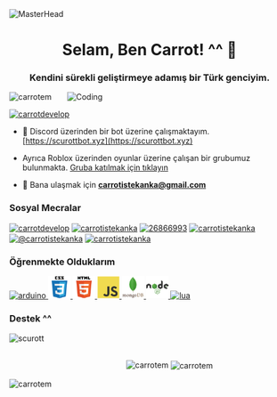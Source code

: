 <img src="https://media.discordapp.net/attachments/1134945536672288781/1275954767566475274/Adsz_tasarm_52.png?format=webp&quality=lossless&width=937&height=375" alt="MasterHead" />

<h1 align="center">Selam, Ben Carrot! ^^ 🥕</h1>
<h3 align="center">Kendini sürekli geliştirmeye adamış bir Türk genciyim.</h3>
<img align="right" alt="Coding" width="400" src="https://media.tenor.com/YUzRkMOL-3EAAAAM/programming-computer-frog.gif">

<p align="left"> <img src="https://komarev.com/ghpvc/?username=carrotem&label=Profile%20views&color=0e75b6&style=flat" alt="carrotem" /> </p>

<p align="left"> <a href="https://twitter.com/carrotdevelop" target="blank"><img src="https://img.shields.io/twitter/follow/carrotdevelop?logo=twitter&style=for-the-badge" alt="carrotdevelop" /></a> </p>

- 🤖 Discord üzerinden bir bot üzerine çalışmaktayım. [https://scurottbot.xyz](https://scurottbot.xyz)

- Ayrıca Roblox üzerinden oyunlar üzerine çalışan bir grubumuz bulunmakta. [Gruba katılmak için tıklayın](https://www.roblox.com/groups/34708718/Exarton-Studio#!/about)

- 📨 Bana ulaşmak için **carrotistekanka@gmail.com**

<h3 align="left">Sosyal Mecralar</h3>
<p align="left">
<a href="https://twitter.com/carrotdevelop" target="blank"><img align="center" src="https://raw.githubusercontent.com/rahuldkjain/github-profile-readme-generator/master/src/images/icons/Social/twitter.svg" alt="carrotdevelop" height="30" width="40" /></a>
<a href="https://linkedin.com/in/carrotistekanka" target="blank"><img align="center" src="https://raw.githubusercontent.com/rahuldkjain/github-profile-readme-generator/master/src/images/icons/Social/linked-in-alt.svg" alt="carrotistekanka" height="30" width="40" /></a>
<a href="https://stackoverflow.com/users/26866993" target="blank"><img align="center" src="https://raw.githubusercontent.com/rahuldkjain/github-profile-readme-generator/master/src/images/icons/Social/stack-overflow.svg" alt="26866993" height="30" width="40" /></a>
<a href="https://instagram.com/carrotistekanka" target="blank"><img align="center" src="https://raw.githubusercontent.com/rahuldkjain/github-profile-readme-generator/master/src/images/icons/Social/instagram.svg" alt="carrotistekanka" height="30" width="40" /></a>
<a href="https://medium.com/@carrotistekanka" target="blank"><img align="center" src="https://raw.githubusercontent.com/rahuldkjain/github-profile-readme-generator/master/src/images/icons/Social/medium.svg" alt="@carrotistekanka" height="30" width="40" /></a>
<a href="https://www.youtube.com/c/carrotistekanka" target="blank"><img align="center" src="https://raw.githubusercontent.com/rahuldkjain/github-profile-readme-generator/master/src/images/icons/Social/youtube.svg" alt="carrotistekanka" height="30" width="40" /></a>
</p>

<h3 align="left">Öğrenmekte Olduklarım</h3>
<p align="left"> 
  <a href="https://www.arduino.cc/" target="_blank" rel="noreferrer"> 
    <img src="https://cdn.worldvectorlogo.com/logos/arduino-1.svg" alt="arduino" width="40" height="40"/> 
  </a> 
  <a href="https://www.w3schools.com/css/" target="_blank" rel="noreferrer"> 
    <img src="https://raw.githubusercontent.com/devicons/devicon/master/icons/css3/css3-original-wordmark.svg" alt="css3" width="40" height="40"/> 
  </a> 
  <a href="https://www.w3.org/html/" target="_blank" rel="noreferrer"> 
    <img src="https://raw.githubusercontent.com/devicons/devicon/master/icons/html5/html5-original-wordmark.svg" alt="html5" width="40" height="40"/> 
  </a> 
  <a href="https://developer.mozilla.org/en-US/docs/Web/JavaScript" target="_blank" rel="noreferrer"> 
    <img src="https://raw.githubusercontent.com/devicons/devicon/master/icons/javascript/javascript-original.svg" alt="javascript" width="40" height="40"/> 
  </a> 
  <a href="https://www.mongodb.com/" target="_blank" rel="noreferrer"> 
    <img src="https://raw.githubusercontent.com/devicons/devicon/master/icons/mongodb/mongodb-original-wordmark.svg" alt="mongodb" width="40" height="40"/> 
  </a> 
  <a href="https://nodejs.org" target="_blank" rel="noreferrer"> 
    <img src="https://raw.githubusercontent.com/devicons/devicon/master/icons/nodejs/nodejs-original-wordmark.svg" alt="nodejs" width="40" height="40"/> 
  </a> 
  <a href="https://www.lua.org/" target="_blank" rel="noreferrer"> 
    <img src="https://cdn.worldvectorlogo.com/logos/lua-5.svg" alt="lua" width="40" height="40"/>
  </a> 
</p>

<h3 align="left">Destek ^^</h3>
<p><a href="https://www.buymeacoffee.com/scurott"> <img align="left" src="https://cdn.buymeacoffee.com/buttons/v2/default-yellow.png" height="50" width="210" alt="scurott" /></a></p><br><br>

<p><img align="left" src="https://github-readme-stats.vercel.app/api/top-langs?username=carrotem&show_icons=true&locale=en&layout=compact" alt="carrotem" /></p>

<p>&nbsp;<img align="center" src="https://github-readme-stats.vercel.app/api?username=carrotem&show_icons=true&locale=en" alt="carrotem" /></p>

<p><img align="center" src="https://github-readme-streak-stats.herokuapp.com/?user=carrotem&" alt="carrotem" /></p>
